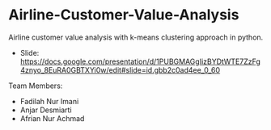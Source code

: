# Airline-Customer-Value-Analysis
Airline customer value analysis with k-means clustering approach in python.

- Slide: https://docs.google.com/presentation/d/1PUBGMAGgIizBYDtWTE7ZzFg4znyo_8EuRA0GBTXYi0w/edit#slide=id.gbb2c0ad4ee_0_60

Team Members:
- Fadilah Nur Imani
- Anjar Desmiarti
- Afrian Nur Achmad
